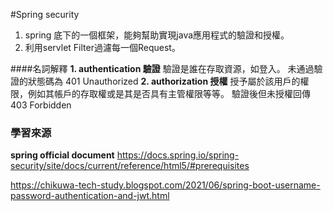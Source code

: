 #Spring security
1. spring 底下的一個框架，能夠幫助實現java應用程式的驗證和授權。
2. 利用servlet Filter過濾每一個Request。

####名詞解釋
**1. authentication 驗證**
驗證是誰在存取資源，如登入。
未通過驗證的狀態碼為 401 Unauthorized
**2. authorization 授權**
授予屬於該用戶的權限，例如其帳戶的存取權或是其是否具有主管權限等等。
驗證後但未授權回傳 403 Forbidden

### 學習來源
**spring official document**
https://docs.spring.io/spring-security/site/docs/current/reference/html5/#prerequisites

https://chikuwa-tech-study.blogspot.com/2021/06/spring-boot-username-password-authentication-and-jwt.html